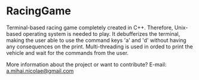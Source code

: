 RacingGame
==========

Terminal-based racing game completely created in C++. Therefore, Unix-based operating system is needed to play.
It debufferizes the terminal, making the user able to use the command keys 'a' and 'd' without having any consequences on the print. 
Multi-threading is used in orded to print the vehicle and wait for the commands from the user.

More information about the project or want to contribute? E-mail: a.mihai.nicolae@gmail.com
